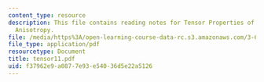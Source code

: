 ```yaml
---
content_type: resource
description: This file contains reading notes for Tensor Properties of Crystals and
  Anisotropy.
file: /media/https%3A/open-learning-course-data-rc.s3.amazonaws.com/3-60-symmetry-structure-and-tensor-properties-of-materials-fall-2005/f37962e9a0877e93e54036d5e22a5126_tensor11.pdf
file_type: application/pdf
resourcetype: Document
title: tensor11.pdf
uid: f37962e9-a087-7e93-e540-36d5e22a5126
---
```

